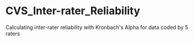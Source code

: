 # CVS_Inter-rater_Reliability
 Calculating inter-rater reliability with Kronbach's Alpha for data coded by 5 raters
